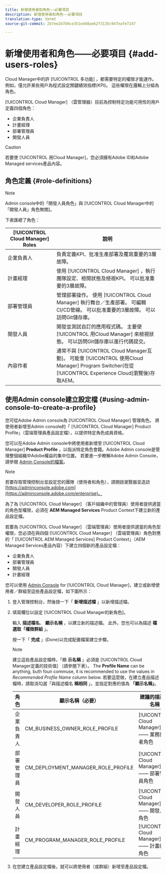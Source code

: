 ```yaml
---
title: 新增使用者和角色——必要項目
description: 新增使用者和角色——必要項目
translation-type: tm+mt
source-git-commit: 2b7ee2b7b0ce351ed48aeb2f3135c947eafe7247

---
```



# 新增使用者和角色——必要項目 {#add-users-roles}


Cloud Manager中的許 [!UICONTROL 多功能] ，都需要特定的權限才能運作。 例如，僅允許某些用戶為程式設定關鍵績效指標(KPI)。 這些權限在邏輯上分組為角色。

[!UICONTROL Cloud Manager] （雲管理器）目前為控制特定功能可用性的用戶定義四個角色：

* 企業負責人
* 計畫經理
* 部署管理員
* 開發人員

>[!CAUTION]
>
>若要使 [!UICONTROL 用Cloud Manager]，您必須擁有Adobe ID和Adobe Managed services產品內容。

## 角色定義 {#role-definitions}

>[!NOTE]
>
>Admin console中的「開發人員角色」與 [!UICONTROL Cloud Manager中的「開發人員」角色無關]。

下表匯總了角色：

| [!UICONTROL Cloud Manager] Roles | 說明 |
|--- |--- |
| 企業負責人 | 負責定義KPI、批准生產部署及覆寫重要的3層故障。 |
| 計畫經理 | 使用 [!UICONTROL Cloud Manager] ，執行團隊設定、檢閱狀態及檢視KPI。 可以批准重要的3層故障。 |
| 部署管理員 | 管理部署操作。 使用 [!UICONTROL Cloud Manager] 執行舞台／生產部署。 可編輯CI/CD管線。 可以批准重要的3層故障。 可以訪問Git儲存庫。 |
| 開發人員 | 開發並測試自訂的應用程式碼。 主要使 [!UICONTROL 用Cloud Manager] 來檢視狀態。 可以訪問Git儲存庫以進行代碼提交。 |
| 內容作者 | 通常不與 [!UICONTROL Cloud Manager互動]。 可能會 [!UICONTROL 使用Cloud Manager] Program Switcher(在從 [!UICONTROL Experience Cloud]瀏覽後)存取AEM。 |

## 使用Admin console建立設定檔 {#using-admin-console-to-create-a-profile}

您可從Adobe Admin console為 [!UICONTROL Cloud Manager] 管理角色。 將使用者新增至Admin console的「 [!UICONTROL Cloud Manager] Product Profile」（雲端管理員產品設定檔），以提供特定角色成員資格。

您可以在Adobe Admin console中將使用者新增至 [!UICONTROL Cloud Manager] **Product Profile** ，以指派特定角色會籍。Adobe Admin console是管理整個組織中Adobe權益的集中位置。 若要進一步瞭解Adobe Admin Console，請參閱 [Admin Console的檔案](https://helpx.adobe.com/enterprise/using/admin-console.html)。

>[!NOTE]
>
>若要存取管理控制台並設定您的團隊（使用者和角色），請開啟瀏覽器並造訪 [https://adminconsole.adobe.com](https://adminconsole.adobe.com/enterprise)。

為了為 [!UICONTROL Cloud Manager] （客戶組織中的管理員）使用者提供適當的角色型權限，必須在 **AEM Managed Services** Product Context下建立新的產品設定檔。

若要為 [!UICONTROL Cloud Manager] （雲端管理員）使用者提供適當的角色型權限，您必須在與四個 [!UICONTROL Cloud Manager] （雲端管理員）角色對應的「 [!UICONTROL AEM Managed Services] Product Context」（AEM Managed Services產品內容）下建立四個新的產品設定檔：

* 企業負責人
* 部署管理員
* 開發人員
* 計畫經理

您可以使用 [Admin Console](https://adminconsole.adobe.com/) for [!UICONTROL Cloud Manager]，建立或新增使用者／群組至這些產品設定檔，如下圖所示：

1. 登入管理控制台，然後按一下「 **新增描述檔** 」以新增描述檔。

1. 填寫欄位以設定 [!UICONTROL Cloud Manager的新角色]。

   輸入 **描述檔名**、 **顯示名稱** ，以建立新的描述檔。 此外，您也可以為描述 **檔選取「權限群組** 」。

   按一下「 **完成** 」(Done)以完成配置檔案建立步驟。

   >[!NOTE]
   >
   >建立這些產品設定檔時，「顯 **示名稱** 」必須是 [!UICONTROL Cloud Manager定義的技術值] （請參閱下表）。 The **Profile Name** can be anything, buth foun commuse, it is recommended to use the values in *Recommended Profile Name* column below. 若要這麼做，在建立產品描述檔時，請取消勾選「與描述檔名 **稱相同** 」，並指定對應的值為 **「顯示名稱」**。

   | **角色** | **顯示名稱（必要）** | **建議的描述檔名稱** |
   |---|---|---|
   | 企業負責人 | CM_BUSINESS_OWNER_ROLE_PROFILE | [!UICONTROL Cloud Manager] —— 業務擁有者角色 |
   | 部署管理員 | CM_DEPLOYMENT_MANAGER_ROLE_PROFILE | [!UICONTROL Cloud Manager] —— 部署管理員角色 |
   | 開發人員 | CM_DEVELOPER_ROLE_PROFILE | [!UICONTROL Cloud Manager] —— 開發人員角色 |
   | 計畫經理 | CM_PROGRAM_MANAGER_ROLE_PROFILE | [!UICONTROL Cloud Manager] —— 計畫經理角色 |

1. 在您建立產品設定檔後，就可以將使用者（或群組）新增至產品設定檔。


